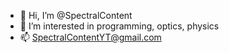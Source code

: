 - 👋 Hi, I’m @SpectralContent
- 👀 I’m interested in programming, optics, physics
- 📫 SpectralContentYT@gmail.com

<!---
SpectralContent/SpectralContent is a ✨ special ✨ repository because its `README.md` (this file) appears on your GitHub profile.
You can click the Preview link to take a look at your changes.
--->
